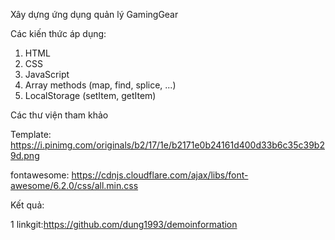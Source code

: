Xây dựng ứng dụng quản lý GamingGear


Các kiến thức áp dụng:
1. HTML
2. CSS
3. JavaScript
4. Array methods (map, find, splice, ...)
5. LocalStorage (setItem, getItem)


Các thư viện tham khảo

Template: https://i.pinimg.com/originals/b2/17/1e/b2171e0b24161d400d33b6c35c39b29d.png

fontawesome: https://cdnjs.cloudflare.com/ajax/libs/font-awesome/6.2.0/css/all.min.css

Kết quả:

1 linkgit:https://github.com/dung1993/demoinformation
